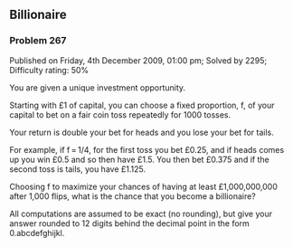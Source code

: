Billionaire
-----------

### Problem 267

Published on Friday, 4th December 2009, 01:00 pm; Solved by 2295;
Difficulty rating: 50%

You are given a unique investment opportunity.

Starting with £1 of capital, you can choose a fixed proportion, f, of
your capital to bet on a fair coin toss repeatedly for 1000 tosses.

Your return is double your bet for heads and you lose your bet for
tails.

For example, if f = 1/4, for the first toss you bet £0.25, and if heads
comes up you win £0.5 and so then have £1.5. You then bet £0.375 and if
the second toss is tails, you have £1.125.

Choosing f to maximize your chances of having at least £1,000,000,000
after 1,000 flips, what is the chance that you become a billionaire?

All computations are assumed to be exact (no rounding), but give your
answer rounded to 12 digits behind the decimal point in the form
0.abcdefghijkl.
